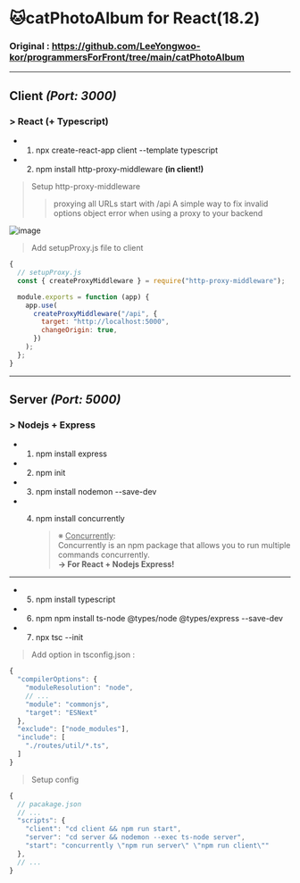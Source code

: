 # 🐱catPhotoAlbum for React(18.2)

### Original : https://github.com/LeeYongwoo-kor/programmersForFront/tree/main/catPhotoAlbum

---

## **Client** _(Port: 3000)_

### > React (+ Typescript)

- 1. npx create-react-app client --template typescript
- 2. npm install http-proxy-middleware **(in client!)**

> Setup http-proxy-middleware
>
> > proxying all URLs start with /api
> > A simple way to fix invalid options object error when using a proxy to your backend

![image](https://user-images.githubusercontent.com/75498045/209558310-78c60754-7d6e-40f0-86ae-e6f68fb00abb.png)

> Add setupProxy.js file to client

```js
{
  // setupProxy.js
  const { createProxyMiddleware } = require("http-proxy-middleware");

  module.exports = function (app) {
    app.use(
      createProxyMiddleware("/api", {
        target: "http://localhost:5000",
        changeOrigin: true,
      })
    );
  };
}
```

---

## **Server** _(Port: 5000)_

### > Nodejs + Express

- 1. npm install express
- 2. npm init
- 3. npm install nodemon --save-dev
- 4. npm install concurrently

     > ※ <u>Concurrently</u>: <br/>Concurrently is an npm package that allows you to run multiple commands concurrently.  
     > **→ For React + Nodejs Express!**

---

- 5. npm install typescript
- 6. npm npm install ts-node @types/node @types/express --save-dev
- 7. npx tsc --init

> Add option in tsconfig.json :

```js
{
  "compilerOptions": {
    "moduleResolution": "node",
    // ...
    "module": "commonjs",
    "target": "ESNext"
  },
  "exclude": ["node_modules"],
  "include": [
    "./routes/util/*.ts",
  ]
}
```

> Setup config

```js
{
  // pacakage.json
  // ...
  "scripts": {
    "client": "cd client && npm run start",
    "server": "cd server && nodemon --exec ts-node server",
    "start": "concurrently \"npm run server\" \"npm run client\""
  },
  // ...
}
```
